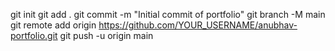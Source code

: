 git init
git add .
git commit -m "Initial commit of portfolio"
git branch -M main
git remote add origin https://github.com/YOUR_USERNAME/anubhav-portfolio.git
git push -u origin main
